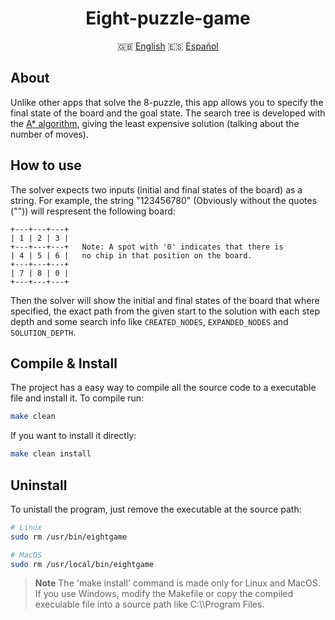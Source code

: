<div class="languages" align="center">

# Eight-puzzle-game

:uk: <a href="#">English</a>
:es: <a href="https://github.com/dpv927/eight-puzzle-game/blob/main/esREADME.md">Español</a>
</div>

## About
Unlike other apps that solve the 8-puzzle, this app allows you to specify the final state of the board and the goal state. 
The search tree is developed with the <ins>A* algorithm</ins>, giving the least expensive solution (talking about the number of moves).

## How to use
The solver expects two inputs (initial and final states of the board) as a string. For example, the string "123456780" (Obviously without the quotes ("")) will
respresent the following board: 
```
+---+---+---+
| 1 | 2 | 3 |
+---+---+---+   Note: A spot with '0' indicates that there is 
| 4 | 5 | 6 |   no chip in that position on the board.
+---+---+---+
| 7 | 8 | 0 |
+---+---+---+
```

Then the solver will show the initial and final states of the board that where specified, the exact path from the given start to the solution with each step depth and
some search info like `CREATED_NODES`, `EXPANDED_NODES` and `SOLUTION_DEPTH`.

## Compile & Install
The project has a easy way to compile all the source code to a executable file and install it. To compile run:
```bash
make clean
```

If you want to install it directly:
```bash
make clean install
```

## Uninstall
To unistall the program, just remove the executable at the source path:
```bash
# Linux
sudo rm /usr/bin/eightgame

# MacOS
sudo rm /usr/local/bin/eightgame
```

> **Note**
> The 'make install' command is made only for Linux and MacOS. If you use Windows, modify the Makefile or copy the compiled execulable file into a source path
like C:\\\Program Files.
